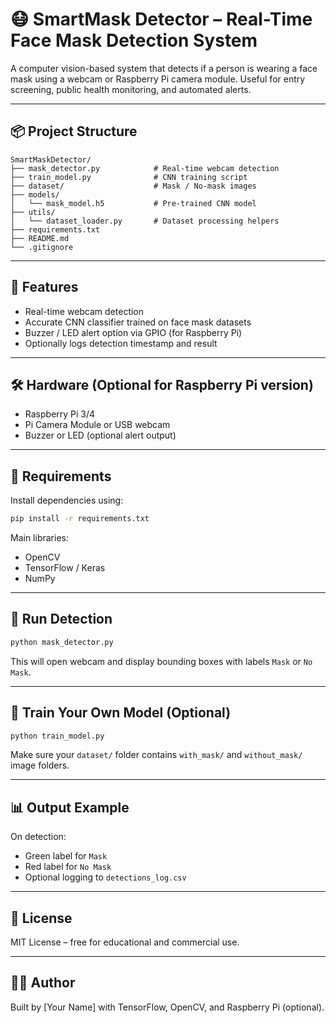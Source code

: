 # 😷 SmartMask Detector – Real-Time Face Mask Detection System

A computer vision-based system that detects if a person is wearing a face mask using a webcam or Raspberry Pi camera module. Useful for entry screening, public health monitoring, and automated alerts.

---

## 📦 Project Structure
```
SmartMaskDetector/
├── mask_detector.py            # Real-time webcam detection
├── train_model.py              # CNN training script
├── dataset/                    # Mask / No-mask images
├── models/
│   └── mask_model.h5           # Pre-trained CNN model
├── utils/
│   └── dataset_loader.py       # Dataset processing helpers
├── requirements.txt
├── README.md
└── .gitignore
```

---

## 🧠 Features
- Real-time webcam detection
- Accurate CNN classifier trained on face mask datasets
- Buzzer / LED alert option via GPIO (for Raspberry Pi)
- Optionally logs detection timestamp and result

---

## 🛠 Hardware (Optional for Raspberry Pi version)
- Raspberry Pi 3/4
- Pi Camera Module or USB webcam
- Buzzer or LED (optional alert output)

---

## 🐍 Requirements
Install dependencies using:
```bash
pip install -r requirements.txt
```
Main libraries:
- OpenCV
- TensorFlow / Keras
- NumPy

---

## 🚀 Run Detection
```bash
python mask_detector.py
```
This will open webcam and display bounding boxes with labels `Mask` or `No Mask`.

---

## 🧪 Train Your Own Model (Optional)
```bash
python train_model.py
```
Make sure your `dataset/` folder contains `with_mask/` and `without_mask/` image folders.

---

## 📊 Output Example
On detection:
- Green label for `Mask`
- Red label for `No Mask`
- Optional logging to `detections_log.csv`

---

## 📄 License
MIT License – free for educational and commercial use.

---

## 🙋‍♂️ Author
Built by [Your Name] with TensorFlow, OpenCV, and Raspberry Pi (optional).

